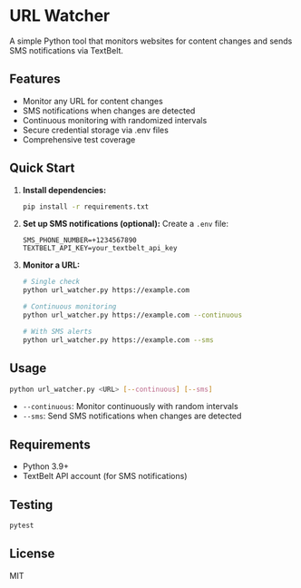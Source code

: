 # URL Watcher

A simple Python tool that monitors websites for content changes and sends SMS notifications via TextBelt.

## Features

- Monitor any URL for content changes
- SMS notifications when changes are detected
- Continuous monitoring with randomized intervals
- Secure credential storage via .env files
- Comprehensive test coverage

## Quick Start

1. **Install dependencies:**
   ```bash
   pip install -r requirements.txt
   ```

2. **Set up SMS notifications (optional):**
   Create a `.env` file:
   ```
   SMS_PHONE_NUMBER=+1234567890
   TEXTBELT_API_KEY=your_textbelt_api_key
   ```

3. **Monitor a URL:**
   ```bash
   # Single check
   python url_watcher.py https://example.com
   
   # Continuous monitoring
   python url_watcher.py https://example.com --continuous
   
   # With SMS alerts
   python url_watcher.py https://example.com --sms
   ```

## Usage

```bash
python url_watcher.py <URL> [--continuous] [--sms]
```

- `--continuous`: Monitor continuously with random intervals
- `--sms`: Send SMS notifications when changes are detected

## Requirements

- Python 3.9+
- TextBelt API account (for SMS notifications)

## Testing

```bash
pytest
```

## License

MIT
